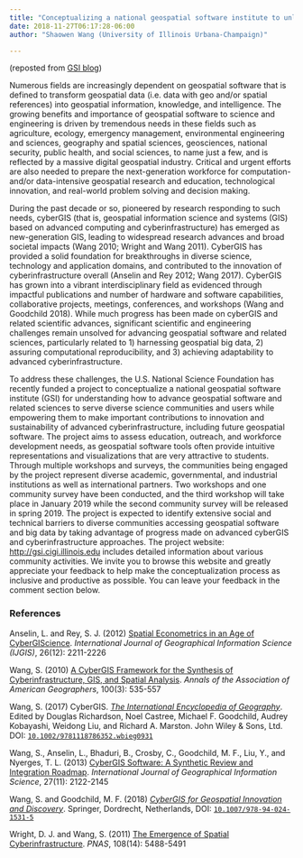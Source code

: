 ```yaml
---
title: "Conceptualizing a national geospatial software institute to unleash the power of geospatial data and sciences"
date: 2018-11-27T06:17:28-06:00
author: "Shaowen Wang (University of Illinois Urbana-Champaign)"

---
```


(reposted from [GSI blog](http://gsi.cigi.illinois.edu/blog/conceptualizing-a-national-geospatial-software-institute-to-unleash-the-power-of-geospatial-data-and-sciences/))

Numerous fields are increasingly dependent on geospatial software that is defined to transform geospatial data (i.e. data with geo and/or spatial references) into geospatial information, knowledge, and intelligence. The growing benefits and importance of geospatial software to science and engineering is driven by tremendous needs in these fields such as agriculture, ecology, emergency management, environmental engineering and sciences, geography and spatial sciences, geosciences, national security, public health, and social sciences, to name just a few, and is reflected by a massive digital geospatial industry. Critical and urgent efforts are also needed to prepare the next-generation workforce for computation- and/or data-intensive geospatial research and education, technological innovation, and real-world problem solving and decision making.

During the past decade or so, pioneered by research responding to such needs, cyberGIS (that is, geospatial information science and systems (GIS) based on advanced computing and cyberinfrastructure) has emerged as new-generation GIS, leading to widespread research advances and broad societal impacts (Wang 2010; Wright and Wang 2011). CyberGIS has provided a solid foundation for breakthroughs in diverse science, technology and application domains, and contributed to the innovation of cyberinfrastructure overall (Anselin and Rey 2012; Wang 2017). CyberGIS has grown into a vibrant interdisciplinary field as evidenced through impactful publications and number of hardware and software capabilities, collaborative projects, meetings, conferences, and workshops (Wang and Goodchild 2018). While much progress has been made on cyberGIS and related scientific advances, significant scientific and engineering challenges remain unsolved for advancing geospatial software and related sciences, particularly related to 1) harnessing geospatial big data, 2) assuring computational reproducibility, and 3) achieving adaptability to advanced cyberinfrastructure.

To address these challenges, the U.S. National Science Foundation has recently funded a project to conceptualize a national geospatial software institute (GSI) for understanding how to advance geospatial software and related sciences to serve diverse science communities and users while empowering them to make important contributions to innovation and sustainability of advanced cyberinfrastructure, including future geospatial software. The project aims to assess education, outreach, and workforce development needs, as geospatial software tools often provide intuitive representations and visualizations that are very attractive to students. Through multiple workshops and surveys, the communities being engaged by the project represent diverse academic, governmental, and industrial institutions as well as international partners. Two workshops and one community survey have been conducted, and the third workshop will take place in January 2019 while the second community survey will be released in spring 2019. The project is expected to identify extensive social and technical barriers to diverse communities accessing geospatial software and big data by taking advantage of progress made on advanced cyberGIS and cyberinfrastructure approaches. The project website: http://gsi.cigi.illinois.edu includes detailed information about various community activities. We invite you to browse this website and greatly appreciate your feedback to help make the conceptualization process as inclusive and productive as possible. You can leave your feedback in the comment section below.

### References

Anselin, L. and Rey, S. J. (2012) [Spatial Econometrics in an Age of CyberGIScience](https://www.tandfonline.com/doi/abs/10.1080/13658816.2012.664276). *International Journal of Geographical Information Science (IJGIS)*, 26(12): 2211-2226

Wang, S. (2010) [A CyberGIS Framework for the Synthesis of Cyberinfrastructure, GIS, and Spatial Analysis](https://experts.illinois.edu/en/publications/a-cybergis-framework-for-the-synthesis-of-cyberinfrastructure-gis). *Annals of the Association of American Geographers*, 100(3): 535-557

Wang, S. (2017) CyberGIS. *[The International Encyclopedia of Geography](http://onlinelibrary.wiley.com/doi/10.1002/9781118786352.wbieg0931/abstract)*. Edited by Douglas Richardson, Noel Castree, Michael F. Goodchild, Audrey Kobayashi, Weidong Liu, and Richard A. Marston. John Wiley & Sons, Ltd. DOI: [`10.1002/9781118786352.wbieg0931`](https://doi.org/10.1002/9781118786352.wbieg0931)

Wang, S., Anselin, L., Bhaduri, B., Crosby, C., Goodchild, M. F., Liu, Y., and Nyerges, T. L. (2013) [CyberGIS Software: A Synthetic Review and Integration Roadmap](https://www.tandfonline.com/doi/abs/10.1080/13658816.2013.776049). *International Journal of Geographical Information Science*, 27(11): 2122-2145

Wang, S. and Goodchild, M. F. (2018) *[CyberGIS for Geospatial Innovation and Discovery](https://www.springer.com/us/book/9789402415292)*. Springer, Dordrecht, Netherlands, DOI: [`10.1007/978-94-024-1531-5`](https://doi.org/10.1007/978-94-024-1531-5)

Wright, D. J. and Wang, S. (2011) [The Emergence of Spatial Cyberinfrastructure](http://www.pnas.org/content/108/14/5488.full). *PNAS*, 108(14): 5488-5491
